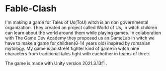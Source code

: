 # Fable-Clash
I'm making a game for Tales of Us(ToU) witch is an non governmental organization.
They created an project called World of Us, in witch children can learn about the world around them while playing games.
In colaboration with The Game Dev Academy they proposed us an GameLab in witch we have to make a game for children(8-14 years old) inspired by romanian mytology.
My game is an street fighter kind of game in witch nine characters from traditional tales fight with eachother in teams of three.

The game is made with Unity version 2021.3.13f1 .
